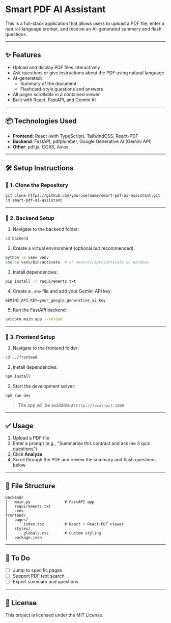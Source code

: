 # Smart PDF AI Assistant

This is a full-stack application that allows users to upload a PDF file, enter a natural-language prompt, and receive an AI-generated summary and flash questions.

---

## ✨ Features

- Upload and display PDF files interactively
- Ask questions or give instructions about the PDF using natural language
- AI-generated:
  - Summary of the document
  - Flashcard-style questions and answers
- All pages scrollable in a contained viewer
- Built with React, FastAPI, and Gemini AI

---

## 📦 Technologies Used

- **Frontend**: React (with TypeScript), TailwindCSS, React-PDF
- **Backend**: FastAPI, pdfplumber, Google Generative AI (Gemini API)
- **Other**: pdf.js, CORS, Axios

---

## 🛠 Setup Instructions

### 🔹 1. Clone the Repository

```bash
git clone https://github.com/yourusername/smart-pdf-ai-assistant.git
cd smart-pdf-ai-assistant
```

---

### 🔹 2. Backend Setup

1. Navigate to the backend folder:

```bash
cd backend
```

2. Create a virtual environment (optional but recommended):

```bash
python -m venv venv
source venv/bin/activate  # or venv\Scripts\activate on Windows
```

3. Install dependencies:

```bash
pip install -r requirements.txt
```

4. Create a `.env` file and add your Gemini API key:

```
GEMINI_API_KEY=your_google_generative_ai_key
```

5. Run the FastAPI backend:

```bash
uvicorn main:app --reload
```

---

### 🔹 3. Frontend Setup

1. Navigate to the frontend folder:

```bash
cd ../frontend
```

2. Install dependencies:

```bash
npm install
```

3. Start the development server:

```bash
npm run dev
```

> The app will be available at `http://localhost:3000`

---

## ✅ Usage

1. Upload a PDF file
2. Enter a prompt (e.g., "Summarize this contract and ask me 3 quiz questions")
3. Click **Analyze**
4. Scroll through the PDF and review the summary and flash questions below

---

## 📁 File Structure

```
backend/
│   main.py               # FastAPI app
│   requirements.txt
│   .env
frontend/
│   pages/
│       index.tsx         # React + React-PDF viewer
│   styles/
│       globals.css       # Custom styling
│   package.json
```

---

## 📌 To Do

- [ ] Jump to specific pages
- [ ] Support PDF text search
- [ ] Export summary and questions

---

## 📄 License

This project is licensed under the MIT License.
